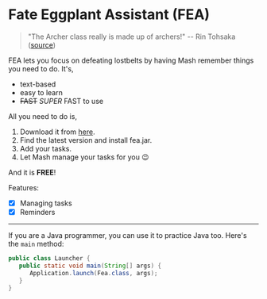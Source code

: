 # Fate Eggplant Assistant (FEA)

> "The Archer class really is made up of archers!" -- Rin Tohsaka ([source](https://www.youtube.com/watch?v=7jUjBzop7lE))

FEA lets you focus on defeating lostbelts by having Mash remember things you need to do. It's,

-   text-based
-   easy to learn
-   ~~FAST~~ *SUPER* FAST to use

All you need to do is,

1.  Download it from [here](https://github.com/Jarrett0203/ip/releases).
2.  Find the latest version and install fea.jar.
3.  Add your tasks.
4.  Let Mash manage your tasks for you :wink:

And it is **FREE**!

Features:
- [x] Managing tasks
- [x] Reminders

***

If you are a Java programmer, you can use it to practice Java too. Here's the `main` method:

```java
public class Launcher {
   public static void main(String[] args) { 
      Application.launch(Fea.class, args);
   }
}
```
